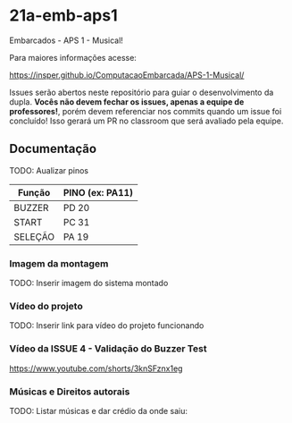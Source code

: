 # 21a-emb-aps1

Embarcados - APS 1 - Musical!

Para maiores informações acesse:

https://insper.github.io/ComputacaoEmbarcada/APS-1-Musical/

Issues serão abertos neste repositório para guiar o desenvolvimento
da dupla. **Vocês não devem fechar os issues, apenas a equipe de professores!**, porém devem referenciar nos commits quando um issue 
foi concluído! Isso gerará um PR no classroom que será avaliado pela equipe.

## Documentação

TODO: Aualizar pinos

| Função  | PINO (ex: PA11) |
|---------|-----------------|
| BUZZER  |      PD 20      |
| START   |      PC 31      |
| SELEÇÃO |      PA 19      |

### Imagem da montagem

TODO: Inserir imagem do sistema montado

### Vídeo do projeto

TODO: Inserir link para vídeo do projeto funcionando

### Vídeo da ISSUE 4 - Validação do Buzzer Test

https://www.youtube.com/shorts/3knSFznx1eg

### Músicas e Direitos autorais

TODO: Listar músicas e dar crédio da onde saiu:
